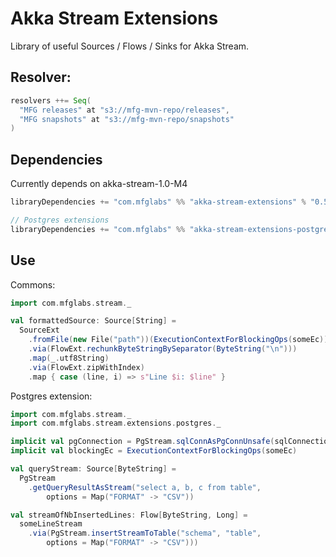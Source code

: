 # Akka Stream Extensions
Library of useful Sources / Flows / Sinks for Akka Stream.

## Resolver:
```scala
resolvers ++= Seq(
  "MFG releases" at "s3://mfg-mvn-repo/releases",
  "MFG snapshots" at "s3://mfg-mvn-repo/snapshots"
)
```

## Dependencies
Currently depends on akka-stream-1.0-M4

```scala
libraryDependencies += "com.mfglabs" %% "akka-stream-extensions" % "0.5.1-SNAPSHOT"

// Postgres extensions
libraryDependencies += "com.mfglabs" %% "akka-stream-extensions-postgres" % "0.5.1-SNAPSHOT"
```

## Use

Commons:

```scala
import com.mfglabs.stream._

val formattedSource: Source[String] = 
  SourceExt
    .fromFile(new File("path"))(ExecutionContextForBlockingOps(someEc))
    .via(FlowExt.rechunkByteStringBySeparator(ByteString("\n")))
    .map(_.utf8String)
    .via(FlowExt.zipWithIndex)
    .map { case (line, i) => s"Line $i: $line" }
```


Postgres extension:

```scala
import com.mfglabs.stream._
import com.mfglabs.stream.extensions.postgres._

implicit val pgConnection = PgStream.sqlConnAsPgConnUnsafe(sqlConnection)
implicit val blockingEc = ExecutionContextForBlockingOps(someEc)

val queryStream: Source[ByteString] = 
  PgStream
    .getQueryResultAsStream("select a, b, c from table", 
        options = Map("FORMAT" -> "CSV"))

val streamOfNbInsertedLines: Flow[ByteString, Long] = 
  someLineStream
    .via(PgStream.insertStreamToTable("schema", "table", 
        options = Map("FORMAT" -> "CSV")))
```
